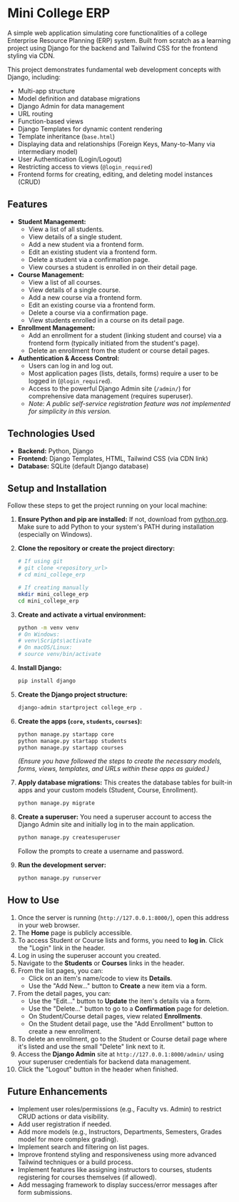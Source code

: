 
# Mini College ERP

A simple web application simulating core functionalities of a college Enterprise Resource Planning (ERP) system. Built from scratch as a learning project using Django for the backend and Tailwind CSS for the frontend styling via CDN.

This project demonstrates fundamental web development concepts with Django, including:

*   Multi-app structure
*   Model definition and database migrations
*   Django Admin for data management
*   URL routing
*   Function-based views
*   Django Templates for dynamic content rendering
*   Template inheritance (`base.html`)
*   Displaying data and relationships (Foreign Keys, Many-to-Many via intermediary model)
*   User Authentication (Login/Logout)
*   Restricting access to views (`@login_required`)
*   Frontend forms for creating, editing, and deleting model instances (CRUD)

## Features

*   **Student Management:**
    *   View a list of all students.
    *   View details of a single student.
    *   Add a new student via a frontend form.
    *   Edit an existing student via a frontend form.
    *   Delete a student via a confirmation page.
    *   View courses a student is enrolled in on their detail page.
*   **Course Management:**
    *   View a list of all courses.
    *   View details of a single course.
    *   Add a new course via a frontend form.
    *   Edit an existing course via a frontend form.
    *   Delete a course via a confirmation page.
    *   View students enrolled in a course on its detail page.
*   **Enrollment Management:**
    *   Add an enrollment for a student (linking student and course) via a frontend form (typically initiated from the student's page).
    *   Delete an enrollment from the student or course detail pages.
*   **Authentication & Access Control:**
    *   Users can log in and log out.
    *   Most application pages (lists, details, forms) require a user to be logged in (`@login_required`).
    *   Access to the powerful Django Admin site (`/admin/`) for comprehensive data management (requires superuser).
    *   *Note: A public self-service registration feature was not implemented for simplicity in this version.*

## Technologies Used

*   **Backend:** Python, Django
*   **Frontend:** Django Templates, HTML, Tailwind CSS (via CDN link)
*   **Database:** SQLite (default Django database)

## Setup and Installation

Follow these steps to get the project running on your local machine:

1.  **Ensure Python and pip are installed:**
    If not, download from [python.org](https://www.python.org/downloads/). Make sure to add Python to your system's PATH during installation (especially on Windows).

2.  **Clone the repository or create the project directory:**
    ```bash
    # If using git
    # git clone <repository_url>
    # cd mini_college_erp

    # If creating manually
    mkdir mini_college_erp
    cd mini_college_erp
    ```

3.  **Create and activate a virtual environment:**
    ```bash
    python -m venv venv
    # On Windows:
    # venv\Scripts\activate
    # On macOS/Linux:
    # source venv/bin/activate
    ```

4.  **Install Django:**
    ```bash
    pip install django
    ```

5.  **Create the Django project structure:**
    ```bash
    django-admin startproject college_erp .
    ```

6.  **Create the apps (`core`, `students`, `courses`):**
    ```bash
    python manage.py startapp core
    python manage.py startapp students
    python manage.py startapp courses
    ```
    *(Ensure you have followed the steps to create the necessary models, forms, views, templates, and URLs within these apps as guided.)*

7.  **Apply database migrations:**
    This creates the database tables for built-in apps and your custom models (Student, Course, Enrollment).
    ```bash
    python manage.py migrate
    ```

8.  **Create a superuser:**
    You need a superuser account to access the Django Admin site and initially log in to the main application.
    ```bash
    python manage.py createsuperuser
    ```
    Follow the prompts to create a username and password.

9.  **Run the development server:**
    ```bash
    python manage.py runserver
    ```

## How to Use

1.  Once the server is running (`http://127.0.0.1:8000/`), open this address in your web browser.
2.  The **Home** page is publicly accessible.
3.  To access Student or Course lists and forms, you need to **log in**. Click the "Login" link in the header.
4.  Log in using the superuser account you created.
5.  Navigate to the **Students** or **Courses** links in the header.
6.  From the list pages, you can:
    *   Click on an item's name/code to view its **Details**.
    *   Use the "Add New..." button to **Create** a new item via a form.
7.  From the detail pages, you can:
    *   Use the "Edit..." button to **Update** the item's details via a form.
    *   Use the "Delete..." button to go to a **Confirmation** page for deletion.
    *   On Student/Course detail pages, view related **Enrollments**.
    *   On the Student detail page, use the "Add Enrollment" button to create a new enrollment.
8.  To delete an enrollment, go to the Student or Course detail page where it's listed and use the small "Delete" link next to it.
9.  Access the **Django Admin** site at `http://127.0.0.1:8000/admin/` using your superuser credentials for backend data management.
10. Click the "Logout" button in the header when finished.

## Future Enhancements

*   Implement user roles/permissions (e.g., Faculty vs. Admin) to restrict CRUD actions or data visibility.
*   Add user registration if needed.
*   Add more models (e.g., Instructors, Departments, Semesters, Grades model for more complex grading).
*   Implement search and filtering on list pages.
*   Improve frontend styling and responsiveness using more advanced Tailwind techniques or a build process.
*   Implement features like assigning instructors to courses, students registering for courses themselves (if allowed).
*   Add messaging framework to display success/error messages after form submissions.




